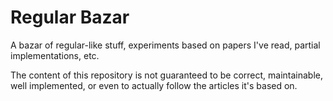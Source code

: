 # Regular Bazar

A bazar of regular-like stuff, experiments based on papers I've read, partial implementations, etc.

The content of this repository is not guaranteed to be correct, maintainable, well implemented, or even to actually follow the articles it's based on.
